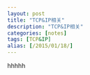 ```yaml
---
layout: post
title: "TCP&IP相关"
description: "TCP&IP相关"
categories: [notes]
tags: [TCP&IP]
alias: [/2015/01/18/]
---
```

hhhhh
